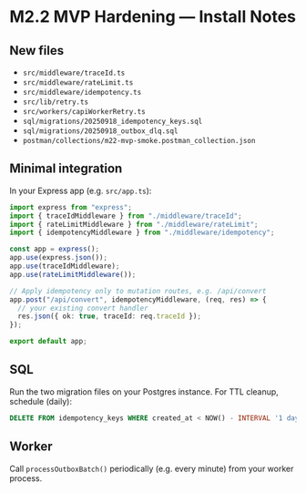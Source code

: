 # M2.2 MVP Hardening — Install Notes

## New files
- `src/middleware/traceId.ts`
- `src/middleware/rateLimit.ts`
- `src/middleware/idempotency.ts`
- `src/lib/retry.ts`
- `src/workers/capiWorkerRetry.ts`
- `sql/migrations/20250918_idempotency_keys.sql`
- `sql/migrations/20250918_outbox_dlq.sql`
- `postman/collections/m22-mvp-smoke.postman_collection.json`

## Minimal integration
In your Express app (e.g. `src/app.ts`):
```ts
import express from "express";
import { traceIdMiddleware } from "./middleware/traceId";
import { rateLimitMiddleware } from "./middleware/rateLimit";
import { idempotencyMiddleware } from "./middleware/idempotency";

const app = express();
app.use(express.json());
app.use(traceIdMiddleware);
app.use(rateLimitMiddleware());

// Apply idempotency only to mutation routes, e.g. /api/convert
app.post("/api/convert", idempotencyMiddleware, (req, res) => {
  // your existing convert handler
  res.json({ ok: true, traceId: req.traceId });
});

export default app;
```

## SQL
Run the two migration files on your Postgres instance.
For TTL cleanup, schedule (daily):
```sql
DELETE FROM idempotency_keys WHERE created_at < NOW() - INTERVAL '1 day';
```

## Worker
Call `processOutboxBatch()` periodically (e.g. every minute) from your worker process.
